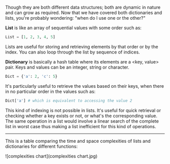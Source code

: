 <!--title={Dictionary vs. List}-->

Though they are both different data structures; both are dynamic in nature and can grow as required. Now that we have covered both dictionaries and lists, you're probably wondering: "when do I use one or the other?"

**List** is like an array of sequential values with some order such as:

```python
List = [1, 2, 3, 4, 5]
```

Lists are useful for storing and retrieving elements by that order or by the index. You can also loop through the list by sequence of indices.



**Dictionary** is basically a hash table where its elements are a <key, value> pair. Keys and values can be an integer, string or character. 

```python
Dict = {'a': 2, 'c': 5}
```

It's particularly useful to retrieve the values based on their keys, when there in no particular order in the values such as:

```python
Dict['a'] # which is equivalent to accessing the value 2
```

This kind of indexing is not possible in lists. It's useful for quick retrieval or checking whether a key exists or not, or what's the corresponding value. The same operation in a list would involve a linear search of the complete list in worst case thus making a list inefficient for this kind of operations.

---

This is a table comparing the time and space complexities of lists and dictionaries for different functions:

![complexities chart](complexities chart.jpg)